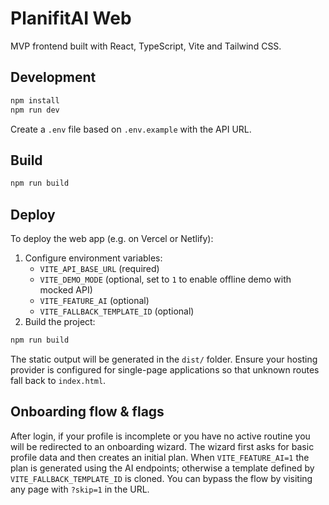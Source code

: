 # PlanifitAI Web

MVP frontend built with React, TypeScript, Vite and Tailwind CSS.

## Development

```bash
npm install
npm run dev
```

Create a `.env` file based on `.env.example` with the API URL.

## Build

```bash
npm run build
```

## Deploy

To deploy the web app (e.g. on Vercel or Netlify):

1. Configure environment variables:
   - `VITE_API_BASE_URL` (required)
   - `VITE_DEMO_MODE` (optional, set to `1` to enable offline demo with mocked API)
   - `VITE_FEATURE_AI` (optional)
   - `VITE_FALLBACK_TEMPLATE_ID` (optional)
2. Build the project:

```bash
npm run build
```

The static output will be generated in the `dist/` folder. Ensure your hosting provider
is configured for single-page applications so that unknown routes fall back to `index.html`.

## Onboarding flow & flags

After login, if your profile is incomplete or you have no active routine you will be redirected to an onboarding wizard.
The wizard first asks for basic profile data and then creates an initial plan. When `VITE_FEATURE_AI=1` the plan is generated
using the AI endpoints; otherwise a template defined by `VITE_FALLBACK_TEMPLATE_ID` is cloned. You can bypass the flow by
visiting any page with `?skip=1` in the URL.
